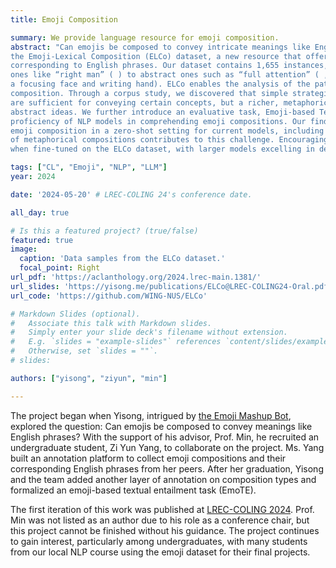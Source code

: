 ```yaml
---
title: Emoji Composition

summary: We provide language resource for emoji composition. 
abstract: "Can emojis be composed to convey intricate meanings like English phrases? As a pioneering study, we present
the Emoji-Lexical Composition (ELCo) dataset, a new resource that offers parallel annotations of emoji sequences
corresponding to English phrases. Our dataset contains 1,655 instances, spanning 209 diverse concepts from tangible
ones like “right man” ( ) to abstract ones such as “full attention” ( , illustrating a metaphoric composition of
a focusing face and writing hand). ELCo enables the analysis of the patterns shared between emoji and lexical
composition. Through a corpus study, we discovered that simple strategies like direct representation and reduplication
are sufficient for conveying certain concepts, but a richer, metaphorical strategy is essential for expressing more
abstract ideas. We further introduce an evaluative task, Emoji-based Textual Entailment (EmoTE), to assess the
proficiency of NLP models in comprehending emoji compositions. Our findings reveals the challenge of understanding
emoji composition in a zero-shot setting for current models, including ChatGPT. Our analysis indicates that the intricacy
of metaphorical compositions contributes to this challenge. Encouragingly, models show marked improvement
when fine-tuned on the ELCo dataset, with larger models excelling in deciphering nuanced metaphorical compositions."

tags: ["CL", "Emoji", "NLP", "LLM"]
year: 2024

date: '2024-05-20' # LREC-COLING 24's conference date. 

all_day: true

# Is this a featured project? (true/false)
featured: true
image:
  caption: 'Data samples from the ELCo dataset.'
  focal_point: Right
url_pdf: 'https://aclanthology.org/2024.lrec-main.1381/'
url_slides: 'https://yisong.me/publications/ELCo@LREC-COLING24-Oral.pdf'
url_code: 'https://github.com/WING-NUS/ELCo'

# Markdown Slides (optional).
#   Associate this talk with Markdown slides.
#   Simply enter your slide deck's filename without extension.
#   E.g. `slides = "example-slides"` references `content/slides/example-slides.md`.
#   Otherwise, set `slides = ""`.
# slides:

authors: ["yisong", "ziyun", "min"]

---
```

The project began when Yisong, intrigued by [the Emoji Mashup Bot](https://x.com/EmojiMashupBot), explored the question: Can emojis be composed to convey meanings like English phrases? With the support of his advisor, Prof. Min, he recruited an undergraduate student, Zi Yun Yang, to collaborate on the project. Ms. Yang built an annotation platform to collect emoji compositions and their corresponding English phrases from her peers. After her graduation, Yisong and the team added another layer of annotation on composition types and formalized an emoji-based textual entailment task (EmoTE).  

The first iteration of this work was published at [LREC-COLING 2024](https://lrec-coling-2024.org). Prof. Min was not listed as an author due to his role as a conference chair, but this project cannot be finished without his guidance. The project continues to gain interest, particularly among undergraduates, with many students from our local NLP course using the emoji dataset for their final projects. 
